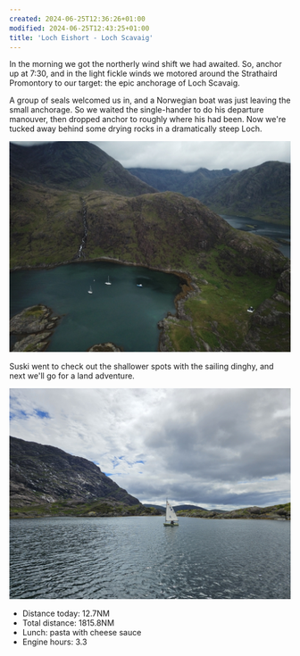```yaml
---
created: 2024-06-25T12:36:26+01:00
modified: 2024-06-25T12:43:25+01:00
title: 'Loch Eishort - Loch Scavaig'
---
```


In the morning we got the northerly wind shift we had awaited. So, anchor up at 7:30, and in the light fickle winds we motored around the Strathaird Promontory to our target: the epic anchorage of Loch Scavaig.

A group of seals welcomed us in, and a Norwegian boat was just leaving the small anchorage. So we waited the single-hander to do his departure manouver, then dropped anchor to roughly where his had been. Now we're tucked away behind some drying rocks in a dramatically steep Loch.

![Image](../2024/1cbc48ca4ea07f1967a8b6e66be671a9.jpg) 

Suski went to check out the shallower spots with the sailing dinghy, and next we'll go for a land adventure.

![Image](../2024/7da100a97bec572201aeba38f2de5b5a.jpg) 

* Distance today: 12.7NM
* Total distance: 1815.8NM
* Lunch: pasta with cheese sauce
* Engine hours: 3.3
